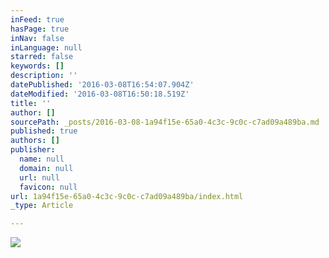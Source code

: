 ```yaml
---
inFeed: true
hasPage: true
inNav: false
inLanguage: null
starred: false
keywords: []
description: ''
datePublished: '2016-03-08T16:54:07.904Z'
dateModified: '2016-03-08T16:50:18.519Z'
title: ''
author: []
sourcePath: _posts/2016-03-08-1a94f15e-65a0-4c3c-9c0c-c7ad09a489ba.md
published: true
authors: []
publisher:
  name: null
  domain: null
  url: null
  favicon: null
url: 1a94f15e-65a0-4c3c-9c0c-c7ad09a489ba/index.html
_type: Article

---
```

![](https://the-grid-user-content.s3-us-west-2.amazonaws.com/8d84af12-0715-40c1-8600-615f282336bf.jpg)